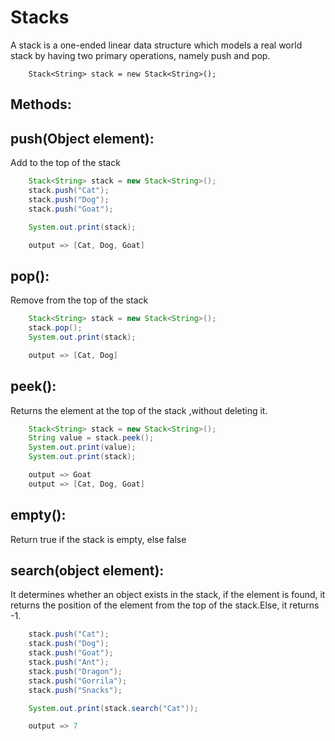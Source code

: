 # Stacks
A stack is a one-ended linear data structure which models a real world stack by having two primary operations, namely push and pop.

```
    Stack<String> stack = new Stack<String>();
```

## Methods:

## push(Object element):

Add to the top of the stack

```java
    Stack<String> stack = new Stack<String>();
    stack.push("Cat");
    stack.push("Dog");
    stack.push("Goat");

    System.out.print(stack);

    output => [Cat, Dog, Goat]
```

## pop():

Remove from the top of the stack

```java
    Stack<String> stack = new Stack<String>();
    stack.pop();
    System.out.print(stack);

    output => [Cat, Dog]
```

## peek():

Returns the element at the top of the stack ,without deleting it.

```java
    Stack<String> stack = new Stack<String>();
    String value = stack.peek();
    System.out.print(value);
    System.out.print(stack);

    output => Goat
    output => [Cat, Dog, Goat]
```

## empty():

Return true if the stack is empty, else false

## search(object element):

It determines whether an object exists in the stack, if the element is found, it returns the position of the element from the top of the stack.Else, it returns -1.

```java
    stack.push("Cat");
    stack.push("Dog");
    stack.push("Goat");
	stack.push("Ant");
    stack.push("Dragon");
    stack.push("Gorrila");
	stack.push("Snacks");

    System.out.print(stack.search("Cat"));

    output => 7
```
